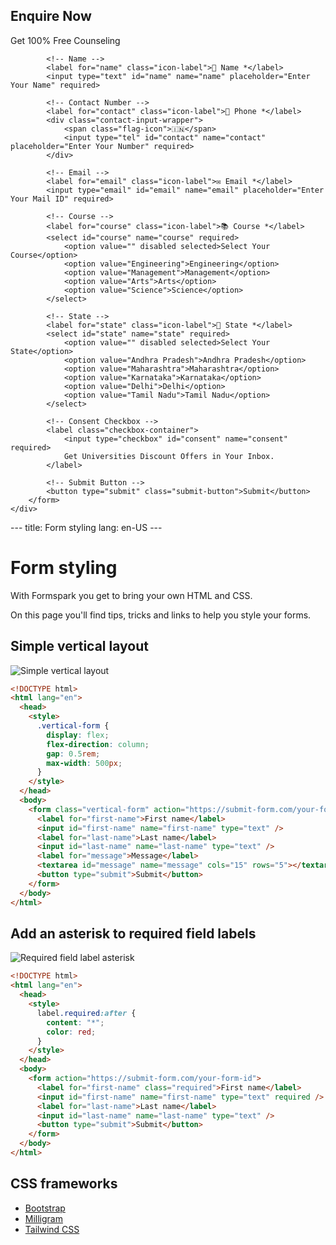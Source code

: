 <!DOCTYPE html>
<html lang="en">
<head>
    <meta charset="UTF-8">
    <meta name="viewport" content="width=device-width, initial-scale=1.0">
    <title>Contact Form</title>
    <link rel="stylesheet" href="styles.css">
</head>
<body>
    <div class="contact-form-container">
        <form action="mailto:hims9596@gmail.com" method="POST" enctype="text/plain" class="contact-form">
            <h2 class="form-title">Enquire Now</h2>
            <p class="form-subtitle">Get 100% Free Counseling</p>

            <!-- Name -->
            <label for="name" class="icon-label">👤 Name *</label>
            <input type="text" id="name" name="name" placeholder="Enter Your Name" required>

            <!-- Contact Number -->
            <label for="contact" class="icon-label">📱 Phone *</label>
            <div class="contact-input-wrapper">
                <span class="flag-icon">🇮🇳</span>
                <input type="tel" id="contact" name="contact" placeholder="Enter Your Number" required>
            </div>

            <!-- Email -->
            <label for="email" class="icon-label">✉ Email *</label>
            <input type="email" id="email" name="email" placeholder="Enter Your Mail ID" required>

            <!-- Course -->
            <label for="course" class="icon-label">📚 Course *</label>
            <select id="course" name="course" required>
                <option value="" disabled selected>Select Your Course</option>
                <option value="Engineering">Engineering</option>
                <option value="Management">Management</option>
                <option value="Arts">Arts</option>
                <option value="Science">Science</option>
            </select>

            <!-- State -->
            <label for="state" class="icon-label">📍 State *</label>
            <select id="state" name="state" required>
                <option value="" disabled selected>Select Your State</option>
                <option value="Andhra Pradesh">Andhra Pradesh</option>
                <option value="Maharashtra">Maharashtra</option>
                <option value="Karnataka">Karnataka</option>
                <option value="Delhi">Delhi</option>
                <option value="Tamil Nadu">Tamil Nadu</option>
            </select>

            <!-- Consent Checkbox -->
            <label class="checkbox-container">
                <input type="checkbox" id="consent" name="consent" required>
                Get Universities Discount Offers in Your Inbox.
            </label>

            <!-- Submit Button -->
            <button type="submit" class="submit-button">Submit</button>
        </form>
    </div>
</body>
</html>
---
title: Form styling
lang: en-US
---

# Form styling

With Formspark you get to bring your own HTML and CSS.

On this page you'll find tips, tricks and links to help you style your forms.

## Simple vertical layout

![Simple vertical layout](../.vuepress/public/simple-vertical-layout.png)

```html
<!DOCTYPE html>
<html lang="en">
  <head>
    <style>
      .vertical-form {
        display: flex;
        flex-direction: column;
        gap: 0.5rem;
        max-width: 500px;
      }
    </style>
  </head>
  <body>
    <form class="vertical-form" action="https://submit-form.com/your-form-id">
      <label for="first-name">First name</label>
      <input id="first-name" name="first-name" type="text" />
      <label for="last-name">Last name</label>
      <input id="last-name" name="last-name" type="text" />
      <label for="message">Message</label>
      <textarea id="message" name="message" cols="15" rows="5"></textarea>
      <button type="submit">Submit</button>
    </form>
  </body>
</html>
```

## Add an asterisk to required field labels

![Required field label asterisk](../.vuepress/public/required-field-label-asterisk.png)

```html
<!DOCTYPE html>
<html lang="en">
  <head>
    <style>
      label.required:after {
        content: "*";
        color: red;
      }
    </style>
  </head>
  <body>
    <form action="https://submit-form.com/your-form-id">
      <label for="first-name" class="required">First name</label>
      <input id="first-name" name="first-name" type="text" required />
      <label for="last-name">Last name</label>
      <input id="last-name" name="last-name" type="text" />
      <button type="submit">Submit</button>
    </form>
  </body>
</html>
```

## CSS frameworks

- [Bootstrap](https://getbootstrap.com/)
- [Milligram](https://milligram.io/)
- [Tailwind CSS](https://tailwindcss.com/)
